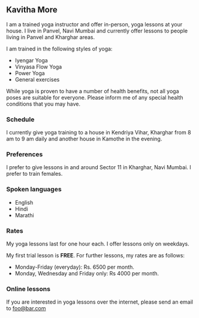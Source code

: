## Kavitha More

I am a trained yoga instructor and offer in-person, yoga lessons at your house.
I live in Panvel, Navi Mumbai and currently offer lessons to people living in 
Panvel and Kharghar areas.

I am trained in the following styles of yoga:

 - Iyengar Yoga
 - Vinyasa Flow Yoga
 - Power Yoga
 - General exercises

While yoga is proven to have a number of health benefits, not all yoga
poses are suitable for everyone. Please inform me of any special health conditions that you may have.

### Schedule

I currently give yoga training to a house in Kendriya Vihar, Kharghar from 8 am to 9 am daily and another house in Kamothe in the evening.

### Preferences

I prefer to give lessons in and around Sector 11 in Kharghar, Navi Mumbai.
I prefer to train females.

### Spoken languages

 - English
 - Hindi
 - Marathi

### Rates

My yoga lessons last for one hour each. I offer lessons only on weekdays.

My first trial lesson is **FREE**. For further lessons, my rates are as follows:


 - Monday-Friday (everyday): Rs. 6500 per month.
 - Monday, Wednesday and Friday only: Rs 4000 per month.

### Online lessons

If you are interested in yoga lessons over the internet, please send
an email to foo@bar.com
